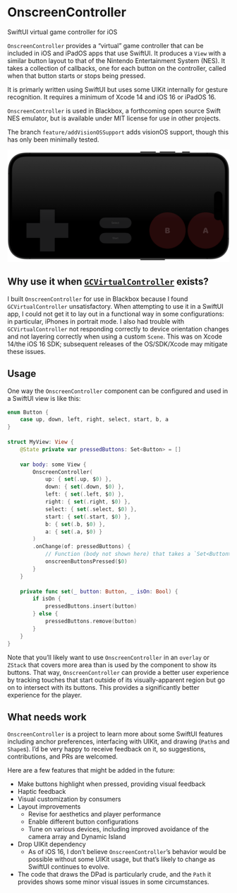 # OnscreenController
SwiftUI virtual game controller for iOS

`OnscreenController` provides a “virtual” game controller that can be included in iOS and iPadOS apps that use SwiftUI. It produces a `View` with a similar button layout to that of the Nintendo Entertainment System (NES). It takes a collection of callbacks, one for each button on the controller, called when that button starts or stops being pressed. 

It is primarly written using SwiftUI but uses some UIKit internally for gesture recognition. It requires a minimum of Xcode 14 and iOS 16 or iPadOS 16.

`OnscreenController` is used in Blackbox, a forthcoming open source Swift NES emulator, but is available under MIT license for use in other projects.

The branch `feature/addVisionOSSupport` adds visionOS support, though this has only been minimally tested.

![OnscreenController in landscape orientation, dark mode, iPhone 14 Pro Simulator](Screenshots/Dark-LandscapeLeft-iPhone_14_Pro_Simulator.png "Landscape, dark mode, iPhone 14 Pro Simulator")

## Why use it when [`GCVirtualController`](https://developer.apple.com/documentation/gamecontroller/gcvirtualcontroller) exists?
I built `OnscreenController` for use in Blackbox because I found `GCVirtualController` unsatisfactory. When attempting to use it in a SwiftUI app, I could not get it to lay out in a functional way in some configurations: in particular, iPhones in portrait mode. I also had trouble with `GCVirtualController` not responding correctly to device orientation changes and not layering correctly when using a custom `Scene`. This was on Xcode 14/the iOS 16 SDK; subsequent releases of the OS/SDK/Xcode may mitigate these issues.

## Usage 

One way the `OnscreenController` component can be configured and used in a SwiftUI view is like this:
    
``` Swift
enum Button {
    case up, down, left, right, select, start, b, a
}

struct MyView: View {
    @State private var pressedButtons: Set<Button> = []

    var body: some View {
        OnscreenController(
            up: { set(.up, $0) },
            down: { set(.down, $0) },
            left: { set(.left, $0) },
            right: { set(.right, $0) },
            select: { set(.select, $0) },
            start: { set(.start, $0) },
            b: { set(.b, $0) },
            a: { set(.a, $0) }
        )
        .onChange(of: pressedButtons) {
            // Function (body not shown here) that takes a `Set<Button>` representing the pressed buttons each time that set changes.
            onscreenButtonsPressed($0) 
        }
    }

    private func set(_ button: Button, _ isOn: Bool) {
        if isOn {
            pressedButtons.insert(button)
        } else {
            pressedButtons.remove(button)
        }
    }
}
```

Note that you’ll likely want to use `OnscreenController` in an `overlay` or `ZStack` that covers more area than is used by the component to show its buttons. That way, `OnscreenController` can provide a better user experience by tracking touches that start outside of its visually-apparent region but go on to intersect with its buttons. This provides a significantly better experience for the player.  

## What needs work
`OnscreenController` is a project to learn more about some SwiftUI features including anchor preferences, interfacing with UIKit, and drawing (`Path`s and `Shape`s). I’d be very happy to receive feedback on it, so suggestions, contributions, and PRs are welcomed.

Here are a few features that might be added in the future:
- Make buttons highlight when pressed, providing visual feedback
- Haptic feedback
- Visual customization by consumers
- Layout improvements
  - Revise for aesthetics and player performance
  - Enable different button configurations
  - Tune on various devices, including improved avoidance of the camera array and Dynamic Island 
- Drop UIKit dependency
  - As of iOS 16, I don’t believe `OnscreenController`’s behavior would be possible without some UIKit usage, but that’s likely to change as SwiftUI continues to evolve.
- The code that draws the DPad is particularly crude, and the `Path` it provides shows some minor visual issues in some circumstances.
